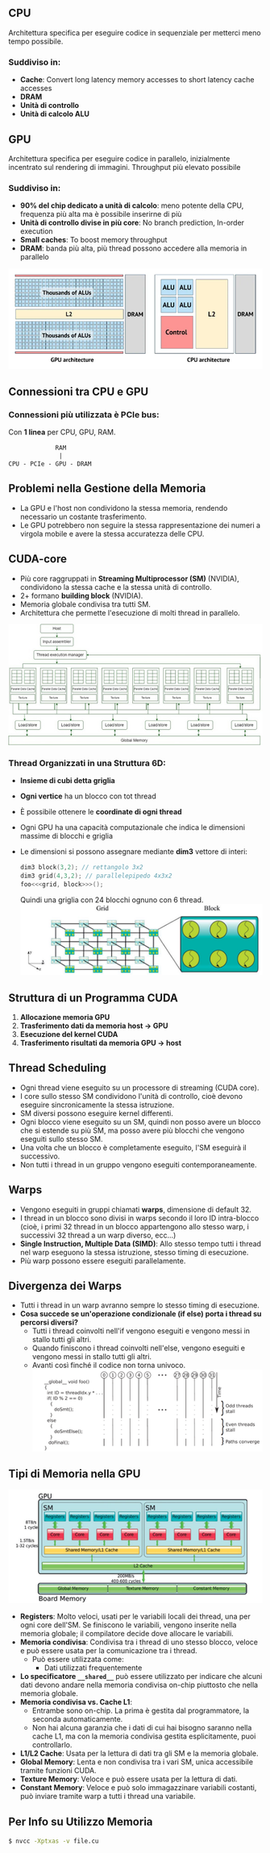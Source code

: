 ## CPU

Architettura specifica per eseguire codice in sequenziale per metterci meno tempo possibile.

### Suddiviso in:

- **Cache**: Convert long latency memory accesses to short latency cache accesses
- **DRAM**
- **Unità di controllo**
- **Unità di calcolo ALU**

## GPU

Architettura specifica per eseguire codice in parallelo, inizialmente incentrato sul rendering di immagini. Throughput più elevato possibile

### Suddiviso in:

- **90% del chip dedicato a unità di calcolo**: meno potente della CPU, frequenza più alta ma è possibile inserirne di più
- **Unità di controllo divise in più core**: No branch prediction, In-order execution
- **Small caches**: To boost memory throughput
- **DRAM**: banda più alta, più thread possono accedere alla memoria in parallelo

![CPU vs GPU](assets/cpu_gpu.png)

## Connessioni tra CPU e GPU

### Connessioni più utilizzata è PCIe bus:

Con **1 linea** per CPU, GPU, RAM.
```
             RAM
              |
CPU - PCIe - GPU - DRAM
```

## Problemi nella Gestione della Memoria

- La GPU e l'host non condividono la stessa memoria, rendendo necessario un costante trasferimento.
- Le GPU potrebbero non seguire la stessa rappresentazione dei numeri a virgola mobile e avere la stessa accuratezza delle CPU.

## CUDA-core

- Più core raggruppati in **Streaming Multiprocessor (SM)** (NVIDIA), condividono la stessa cache e la stessa unità di controllo.
- 2+ formano **building block** (NVIDIA).
- Memoria globale condivisa tra tutti SM.
- Architettura che permette l'esecuzione di molti thread in parallelo.

![CUDA Architecture](assets/cuda.png)


### Thread Organizzati in una Struttura 6D:

- **Insieme di cubi detta griglia**
- **Ogni vertice** ha un blocco con tot thread
- È possibile ottenere le **coordinate di ogni thread**
- Ogni GPU ha una capacità computazionale che indica le dimensioni massime di blocchi e griglia
- Le dimensioni si possono assegnare mediante **dim3** vettore di interi:

    ```cpp
    dim3 block(3,2); // rettangolo 3x2
    dim3 grid(4,3,2); // parallelepipedo 4x3x2
    foo<<<grid, block>>>();
    ```

    Quindi una griglia con 24 blocchi ognuno con 6 thread.
    ![Struttura CUDA](assets/struttura_cuda.png)

## Struttura di un Programma CUDA

1. **Allocazione memoria GPU**
2. **Trasferimento dati da memoria host → GPU**
3. **Esecuzione del kernel CUDA**
4. **Trasferimento risultati da memoria GPU → host**

## Thread Scheduling

- Ogni thread viene eseguito su un processore di streaming (CUDA core).
- I core sullo stesso SM condividono l'unità di controllo, cioè devono eseguire sincronicamente la stessa istruzione.
- SM diversi possono eseguire kernel differenti.
- Ogni blocco viene eseguito su un SM, quindi non posso avere un blocco che si estende su più SM, ma posso avere più blocchi che vengono eseguiti sullo stesso SM.
- Una volta che un blocco è completamente eseguito, l'SM eseguirà il successivo.
- Non tutti i thread in un gruppo vengono eseguiti contemporaneamente.

## Warps

- Vengono eseguiti in gruppi chiamati **warps**, dimensione di default 32.
- I thread in un blocco sono divisi in warps secondo il loro ID intra-blocco (cioè, i primi 32 thread in un blocco appartengono allo stesso warp, i successivi 32 thread a un warp diverso, ecc...)
- **Single Instruction, Multiple Data (SIMD)**: Allo stesso tempo tutti i thread nel warp eseguono la stessa istruzione, stesso timing di esecuzione.
- Più warp possono essere eseguiti parallelamente.

## Divergenza dei Warps

- Tutti i thread in un warp avranno sempre lo stesso timing di esecuzione.
- **Cosa succede se un'operazione condizionale (if else) porta i thread su percorsi diversi?**
    - Tutti i thread coinvolti nell'if vengono eseguiti e vengono messi in stallo tutti gli altri.
    - Quando finiscono i thread coinvolti nell'else, vengono eseguiti e vengono messi in stallo tutti gli altri.
    - Avanti così finché il codice non torna univoco.
    ![Warp Divergence](assets/warp_divergence.png)

## Tipi di Memoria nella GPU
![GPU Memory](assets/gpu_mem.png)

- **Registers**: Molto veloci, usati per le variabili locali dei thread, una per ogni core dell'SM. Se finiscono le variabili, vengono inserite nella memoria globale; il compilatore decide dove allocare le variabili.
- **Memoria condivisa**: Condivisa tra i thread di uno stesso blocco, veloce e può essere usata per la comunicazione tra i thread.
    - Può essere utilizzata come:
        - Dati utilizzati frequentemente
- **Lo specificatore `__shared__`** può essere utilizzato per indicare che alcuni dati devono andare nella memoria condivisa on-chip piuttosto che nella memoria globale.
- **Memoria condivisa vs. Cache L1**:
    - Entrambe sono on-chip. La prima è gestita dal programmatore, la seconda automaticamente.
    - Non hai alcuna garanzia che i dati di cui hai bisogno saranno nella cache L1, ma con la memoria condivisa gestita esplicitamente, puoi controllarlo.
- **L1/L2 Cache**: Usata per la lettura di dati tra gli SM e la memoria globale.
- **Global Memory**: Lenta e non condivisa tra i vari SM, unica accessibile tramite funzioni CUDA.
- **Texture Memory**: Veloce e può essere usata per la lettura di dati.
- **Constant Memory**: Veloce e può solo immagazzinare variabili costanti, può inviare tramite warp a tutti i thread una variabile.

## Per Info su Utilizzo Memoria

```bash
$ nvcc -Xptxas -v file.cu
```